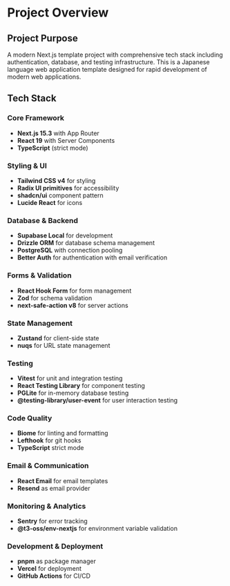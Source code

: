 # Project Overview

## Project Purpose
A modern Next.js template project with comprehensive tech stack including authentication, database, and testing infrastructure. This is a Japanese language web application template designed for rapid development of modern web applications.

## Tech Stack

### Core Framework
- **Next.js 15.3** with App Router
- **React 19** with Server Components
- **TypeScript** (strict mode)

### Styling & UI
- **Tailwind CSS v4** for styling
- **Radix UI primitives** for accessibility
- **shadcn/ui** component pattern
- **Lucide React** for icons

### Database & Backend
- **Supabase Local** for development
- **Drizzle ORM** for database schema management
- **PostgreSQL** with connection pooling
- **Better Auth** for authentication with email verification

### Forms & Validation
- **React Hook Form** for form management
- **Zod** for schema validation
- **next-safe-action v8** for server actions

### State Management
- **Zustand** for client-side state
- **nuqs** for URL state management

### Testing
- **Vitest** for unit and integration testing
- **React Testing Library** for component testing
- **PGLite** for in-memory database testing
- **@testing-library/user-event** for user interaction testing

### Code Quality
- **Biome** for linting and formatting
- **Lefthook** for git hooks
- **TypeScript** strict mode

### Email & Communication
- **React Email** for email templates
- **Resend** as email provider

### Monitoring & Analytics
- **Sentry** for error tracking
- **@t3-oss/env-nextjs** for environment variable validation

### Development & Deployment
- **pnpm** as package manager
- **Vercel** for deployment
- **GitHub Actions** for CI/CD